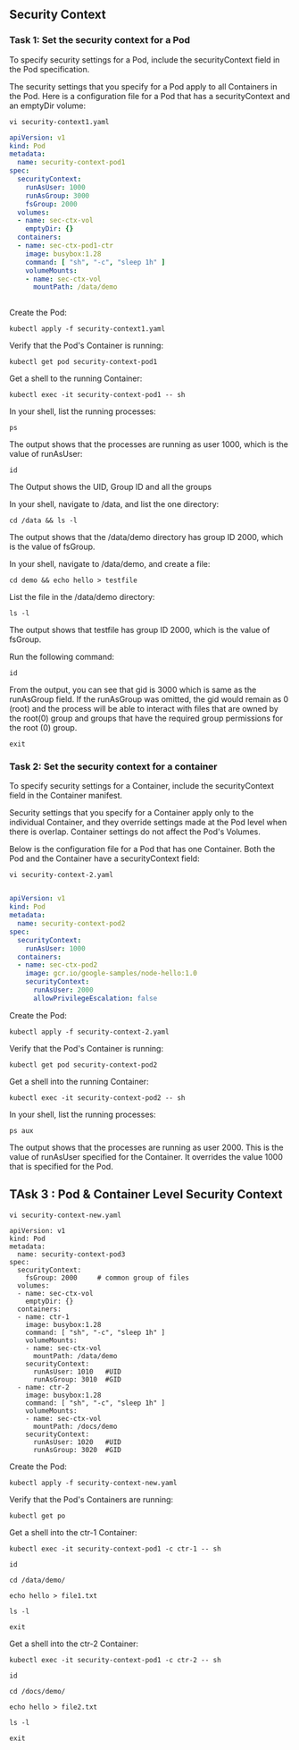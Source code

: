 ## Security Context

### Task 1: Set the security context for a Pod

To specify security settings for a Pod, include the securityContext field in the Pod specification. 

The security settings that you specify for a Pod apply to all Containers in the Pod. Here is a configuration file for a Pod that has a securityContext and an emptyDir volume:

```
vi security-context1.yaml
```
```yaml
apiVersion: v1
kind: Pod
metadata:
  name: security-context-pod1
spec:
  securityContext:
    runAsUser: 1000
    runAsGroup: 3000
    fsGroup: 2000
  volumes:
  - name: sec-ctx-vol
    emptyDir: {}
  containers:
  - name: sec-ctx-pod1-ctr
    image: busybox:1.28
    command: [ "sh", "-c", "sleep 1h" ]
    volumeMounts:
    - name: sec-ctx-vol
      mountPath: /data/demo
   
```
Create the Pod:
```
kubectl apply -f security-context1.yaml
```
Verify that the Pod's Container is running:
```
kubectl get pod security-context-pod1
```
Get a shell to the running Container:
```
kubectl exec -it security-context-pod1 -- sh
```
In your shell, list the running processes:
```
ps
```
The output shows that the processes are running as user 1000, which is the value of runAsUser:
```
id
```
The Output shows the UID, Group ID and all the groups

In your shell, navigate to /data, and list the one directory:
```
cd /data && ls -l
```
The output shows that the /data/demo directory has group ID 2000, which is the value of fsGroup.

In your shell, navigate to /data/demo, and create a file:
```
cd demo && echo hello > testfile
```
List the file in the /data/demo directory:
```
ls -l
```
The output shows that testfile has group ID 2000, which is the value of fsGroup.

Run the following command:
```
id
```

From the output, you can see that gid is 3000 which is same as the runAsGroup field. If the runAsGroup was omitted, the gid would remain as 0 (root) and the process will be able to interact with files that are owned by the root(0) group and groups that have the required group permissions for the root (0) group.
```
exit
```
### Task 2: Set the security context for a container

To specify security settings for a Container, include the securityContext field in the Container manifest. 

Security settings that you specify for a Container apply only to the individual Container, and they override settings made at the Pod level when there is overlap. Container settings do not affect the Pod's Volumes.

Below is the configuration file for a Pod that has one Container. Both the Pod and the Container have a securityContext field:
```
vi security-context-2.yaml
```
```yaml

apiVersion: v1
kind: Pod
metadata:
  name: security-context-pod2
spec:
  securityContext:
    runAsUser: 1000
  containers:
  - name: sec-ctx-pod2
    image: gcr.io/google-samples/node-hello:1.0
    securityContext:
      runAsUser: 2000
      allowPrivilegeEscalation: false
```
Create the Pod:
```
kubectl apply -f security-context-2.yaml
```
Verify that the Pod's Container is running:
```
kubectl get pod security-context-pod2
```
Get a shell into the running Container:
```
kubectl exec -it security-context-pod2 -- sh
```
In your shell, list the running processes:
```
ps aux
```

The output shows that the processes are running as user 2000. This is the value of runAsUser specified for the Container. It overrides the value 1000 that is specified for the Pod.

## TAsk 3 : Pod & Container Level Security Context
```
vi security-context-new.yaml
```
```
apiVersion: v1
kind: Pod
metadata:
  name: security-context-pod3
spec:
  securityContext:
    fsGroup: 2000     # common group of files
  volumes:
  - name: sec-ctx-vol
    emptyDir: {}
  containers:
  - name: ctr-1
    image: busybox:1.28
    command: [ "sh", "-c", "sleep 1h" ]
    volumeMounts:
    - name: sec-ctx-vol
      mountPath: /data/demo
    securityContext:
      runAsUser: 1010   #UID
      runAsGroup: 3010  #GID
  - name: ctr-2
    image: busybox:1.28
    command: [ "sh", "-c", "sleep 1h" ]
    volumeMounts:
    - name: sec-ctx-vol
      mountPath: /docs/demo
    securityContext:
      runAsUser: 1020   #UID
      runAsGroup: 3020  #GID
```
Create the Pod:
```
kubectl apply -f security-context-new.yaml
```
Verify that the Pod's Containers are running:
```
kubectl get po
```
Get a shell into the ctr-1 Container:
```
kubectl exec -it security-context-pod1 -c ctr-1 -- sh
```
```
id
```
```
cd /data/demo/
```
```
echo hello > file1.txt
```
```
ls -l
```
```
exit
```
Get a shell into the ctr-2 Container:
```
kubectl exec -it security-context-pod1 -c ctr-2 -- sh
```
```
id
```
```
cd /docs/demo/
```
```
echo hello > file2.txt
```
```
ls -l
```
```
exit
```



